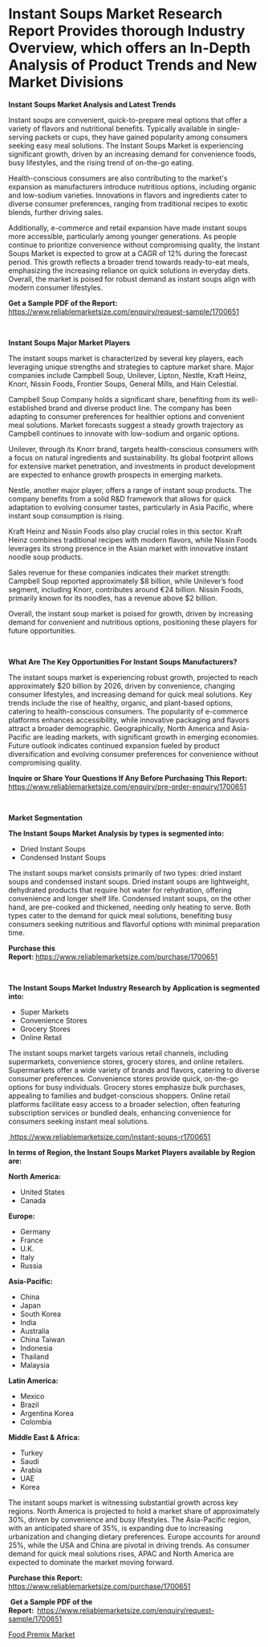 <p><h1>Instant Soups Market Research Report Provides thorough Industry Overview, which offers an In-Depth Analysis of Product Trends and New Market Divisions</h1></p><p><strong>Instant Soups Market Analysis and Latest Trends</strong></p>
<p><p>Instant soups are convenient, quick-to-prepare meal options that offer a variety of flavors and nutritional benefits. Typically available in single-serving packets or cups, they have gained popularity among consumers seeking easy meal solutions. The Instant Soups Market is experiencing significant growth, driven by an increasing demand for convenience foods, busy lifestyles, and the rising trend of on-the-go eating. </p><p>Health-conscious consumers are also contributing to the market's expansion as manufacturers introduce nutritious options, including organic and low-sodium varieties. Innovations in flavors and ingredients cater to diverse consumer preferences, ranging from traditional recipes to exotic blends, further driving sales. </p><p>Additionally, e-commerce and retail expansion have made instant soups more accessible, particularly among younger generations. As people continue to prioritize convenience without compromising quality, the Instant Soups Market is expected to grow at a CAGR of 12% during the forecast period. This growth reflects a broader trend towards ready-to-eat meals, emphasizing the increasing reliance on quick solutions in everyday diets. Overall, the market is poised for robust demand as instant soups align with modern consumer lifestyles.</p></p>
<p><strong>Get a Sample PDF of the Report:&nbsp;</strong> <a href="https://www.reliablemarketsize.com/enquiry/request-sample/1700651?utm_campaign=2242&utm_medium=2&utm_source=Github&utm_content=ia&utm_term=14022025&utm_id=instant-soups">https://www.reliablemarketsize.com/enquiry/request-sample/1700651</a></p>
<p>&nbsp;</p>
<p><strong>Instant Soups Major Market Players</strong></p>
<p><p>The instant soups market is characterized by several key players, each leveraging unique strengths and strategies to capture market share. Major companies include Campbell Soup, Unilever, Lipton, Nestle, Kraft Heinz, Knorr, Nissin Foods, Frontier Soups, General Mills, and Hain Celestial.</p><p>Campbell Soup Company holds a significant share, benefiting from its well-established brand and diverse product line. The company has been adapting to consumer preferences for healthier options and convenient meal solutions. Market forecasts suggest a steady growth trajectory as Campbell continues to innovate with low-sodium and organic options.</p><p>Unilever, through its Knorr brand, targets health-conscious consumers with a focus on natural ingredients and sustainability. Its global footprint allows for extensive market penetration, and investments in product development are expected to enhance growth prospects in emerging markets.</p><p>Nestle, another major player, offers a range of instant soup products. The company benefits from a solid R&D framework that allows for quick adaptation to evolving consumer tastes, particularly in Asia Pacific, where instant soup consumption is rising.</p><p>Kraft Heinz and Nissin Foods also play crucial roles in this sector. Kraft Heinz combines traditional recipes with modern flavors, while Nissin Foods leverages its strong presence in the Asian market with innovative instant noodle soup products.</p><p>Sales revenue for these companies indicates their market strength: Campbell Soup reported approximately $8 billion, while Unilever’s food segment, including Knorr, contributes around €24 billion. Nissin Foods, primarily known for its noodles, has a revenue above $2 billion. </p><p>Overall, the instant soup market is poised for growth, driven by increasing demand for convenient and nutritious options, positioning these players for future opportunities.</p></p>
<p>&nbsp;</p>
<p><strong>What Are The Key Opportunities For Instant Soups Manufacturers?</strong></p>
<p><p>The instant soups market is experiencing robust growth, projected to reach approximately $20 billion by 2026, driven by convenience, changing consumer lifestyles, and increasing demand for quick meal solutions. Key trends include the rise of healthy, organic, and plant-based options, catering to health-conscious consumers. The popularity of e-commerce platforms enhances accessibility, while innovative packaging and flavors attract a broader demographic. Geographically, North America and Asia-Pacific are leading markets, with significant growth in emerging economies. Future outlook indicates continued expansion fueled by product diversification and evolving consumer preferences for convenience without compromising quality.</p></p>
<p><strong>Inquire or Share Your Questions If Any Before Purchasing This Report:</strong> <a href="https://www.reliablemarketsize.com/enquiry/pre-order-enquiry/1700651?utm_campaign=2242&utm_medium=2&utm_source=Github&utm_content=ia&utm_term=14022025&utm_id=instant-soups">https://www.reliablemarketsize.com/enquiry/pre-order-enquiry/1700651</a></p>
<p>&nbsp;</p>
<p><strong>Market Segmentation</strong></p>
<p><strong>The Instant Soups Market Analysis by types is segmented into:</strong></p>
<p><ul><li>Dried Instant Soups</li><li>Condensed Instant Soups</li></ul></p>
<p><p>The instant soups market consists primarily of two types: dried instant soups and condensed instant soups. Dried instant soups are lightweight, dehydrated products that require hot water for rehydration, offering convenience and longer shelf life. Condensed instant soups, on the other hand, are pre-cooked and thickened, needing only heating to serve. Both types cater to the demand for quick meal solutions, benefiting busy consumers seeking nutritious and flavorful options with minimal preparation time.</p></p>
<p><strong>Purchase this Report:&nbsp;</strong><a href="https://www.reliablemarketsize.com/purchase/1700651?utm_campaign=2242&utm_medium=2&utm_source=Github&utm_content=ia&utm_term=14022025&utm_id=instant-soups">https://www.reliablemarketsize.com/purchase/1700651</a></p>
<p>&nbsp;</p>
<p><strong>The Instant Soups Market Industry Research by Application is segmented into:</strong></p>
<p><ul><li>Super Markets</li><li>Convenience Stores</li><li>Grocery Stores</li><li>Online Retail</li></ul></p>
<p><p>The instant soups market targets various retail channels, including supermarkets, convenience stores, grocery stores, and online retailers. Supermarkets offer a wide variety of brands and flavors, catering to diverse consumer preferences. Convenience stores provide quick, on-the-go options for busy individuals. Grocery stores emphasize bulk purchases, appealing to families and budget-conscious shoppers. Online retail platforms facilitate easy access to a broader selection, often featuring subscription services or bundled deals, enhancing convenience for consumers seeking instant meal solutions.</p></p>
<p><a href="https://www.reliablemarketsize.com/instant-soups-r1700651?utm_campaign=2242&utm_medium=2&utm_source=Github&utm_content=ia&utm_term=14022025&utm_id=instant-soups">&nbsp;https://www.reliablemarketsize.com/instant-soups-r1700651</a></p>
<p><strong>In terms of Region, the Instant Soups Market Players available by Region are:</strong></p>
<p>
    <p> <strong> North America: </strong>
        <ul>
            <li>United States</li>
            <li>Canada</li>
        </ul>
        </p> 
    <p> <strong> Europe: </strong>
        <ul>
            <li>Germany</li>
            <li>France</li>
            <li>U.K.</li>
            <li>Italy</li>
            <li>Russia</li>
        </ul>
        </p> 
    <p> <strong> Asia-Pacific: </strong>
        <ul>
            <li>China</li>
            <li>Japan</li>
            <li>South Korea</li>
            <li>India</li>
            <li>Australia</li>
            <li>China Taiwan</li>
            <li>Indonesia</li>
            <li>Thailand</li>
            <li>Malaysia</li>
        </ul>
        </p> 
    <p> <strong> Latin America: </strong>
        <ul>
            <li>Mexico</li>
            <li>Brazil</li>
            <li>Argentina Korea</li>
            <li>Colombia</li>
        </ul>
        </p> 
    <p> <strong> Middle East & Africa: </strong>
        <ul>
            <li>Turkey</li>
            <li>Saudi</li>
            <li>Arabia</li>
            <li>UAE</li>
            <li>Korea</li>
        </ul>
    </p>
    </p>
<p><p>The instant soups market is witnessing substantial growth across key regions. North America is projected to hold a market share of approximately 30%, driven by convenience and busy lifestyles. The Asia-Pacific region, with an anticipated share of 35%, is expanding due to increasing urbanization and changing dietary preferences. Europe accounts for around 25%, while the USA and China are pivotal in driving trends. As consumer demand for quick meal solutions rises, APAC and North America are expected to dominate the market moving forward.</p></p>
<p><strong>Purchase this Report: </strong><a href="https://www.reliablemarketsize.com/purchase/1700651?utm_campaign=2242&utm_medium=2&utm_source=Github&utm_content=ia&utm_term=14022025&utm_id=instant-soups">https://www.reliablemarketsize.com/purchase/1700651</a></p>
<p>&nbsp;<strong>Get a Sample PDF of the Report:&nbsp;&nbsp;</strong><a href="https://www.reliablemarketsize.com/enquiry/request-sample/1700651?utm_campaign=2242&utm_medium=2&utm_source=Github&utm_content=ia&utm_term=14022025&utm_id=instant-soups">https://www.reliablemarketsize.com/enquiry/request-sample/1700651</a></p>
<p><strong></strong></p>
<p><p><a href="https://github.com/suleimannichelle7/Market-Research-Report-List-1/blob/main/food-premix-market.md?utm_campaign=2242&utm_medium=2&utm_source=Github&utm_content=ia&utm_term=14022025&utm_id=instant-soups">Food Premix Market</a></p></p>